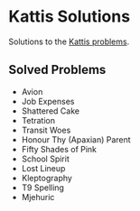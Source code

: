 # Kattis Solutions
Solutions to the [Kattis problems](https://open.kattis.com/).

## Solved Problems
- Avion
- Job Expenses
- Shattered Cake
- Tetration
- Transit Woes
- Honour Thy (Apaxian) Parent
- Fifty Shades of Pink
- School Spirit
- Lost Lineup
- Kleptography
- T9 Spelling
- Mjehuric

